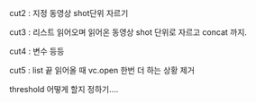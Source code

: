  cut2 : 지정 동영상 shot단위 자르기
 
 cut3 : 리스트 읽어오며 읽어온 동영상 shot 단위로 자르고 concat 까지.
 
 cut4 : 변수 등등 
 
 cut5 : list 끝 읽어올 때 vc.open 한번 더 하는 상황 제거  
 
 threshold 어떻게 할지 정하기....
